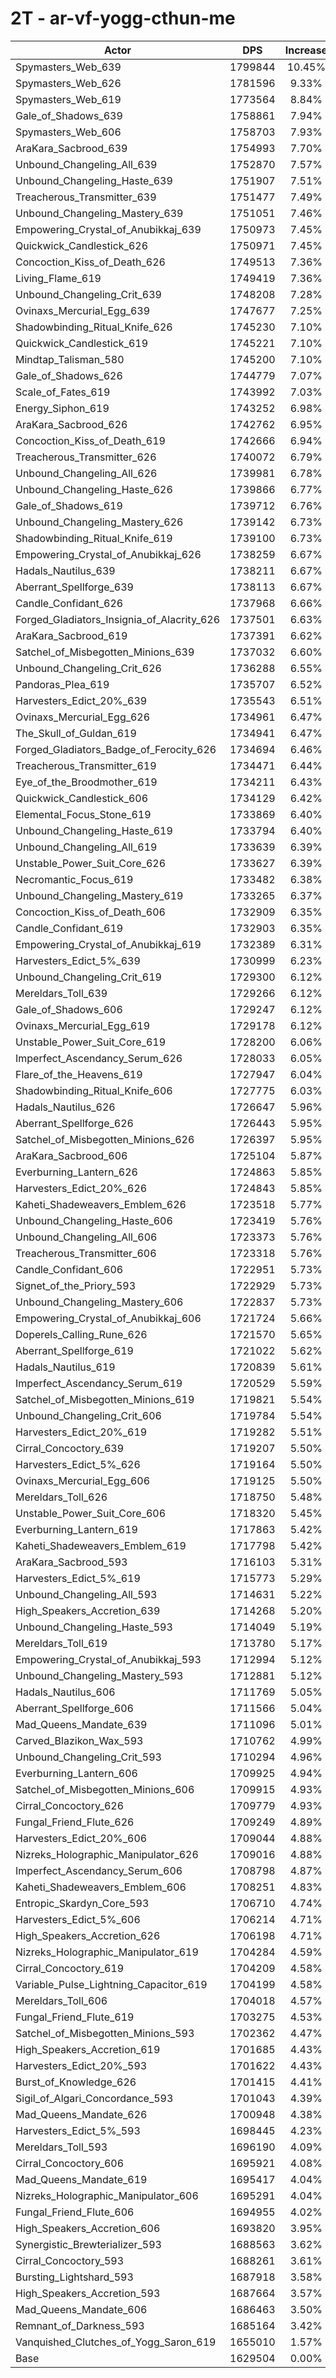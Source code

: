 # 2T - ar-vf-yogg-cthun-me
| Actor | DPS | Increase |
|---|:---:|:---:|
|Spymasters_Web_639|1799844|10.45%|
|Spymasters_Web_626|1781596|9.33%|
|Spymasters_Web_619|1773564|8.84%|
|Gale_of_Shadows_639|1758861|7.94%|
|Spymasters_Web_606|1758703|7.93%|
|AraKara_Sacbrood_639|1754993|7.70%|
|Unbound_Changeling_All_639|1752870|7.57%|
|Unbound_Changeling_Haste_639|1751907|7.51%|
|Treacherous_Transmitter_639|1751477|7.49%|
|Unbound_Changeling_Mastery_639|1751051|7.46%|
|Empowering_Crystal_of_Anubikkaj_639|1750973|7.45%|
|Quickwick_Candlestick_626|1750971|7.45%|
|Concoction_Kiss_of_Death_626|1749513|7.36%|
|Living_Flame_619|1749419|7.36%|
|Unbound_Changeling_Crit_639|1748208|7.28%|
|Ovinaxs_Mercurial_Egg_639|1747677|7.25%|
|Shadowbinding_Ritual_Knife_626|1745230|7.10%|
|Quickwick_Candlestick_619|1745221|7.10%|
|Mindtap_Talisman_580|1745200|7.10%|
|Gale_of_Shadows_626|1744779|7.07%|
|Scale_of_Fates_619|1743992|7.03%|
|Energy_Siphon_619|1743252|6.98%|
|AraKara_Sacbrood_626|1742762|6.95%|
|Concoction_Kiss_of_Death_619|1742666|6.94%|
|Treacherous_Transmitter_626|1740072|6.79%|
|Unbound_Changeling_All_626|1739981|6.78%|
|Unbound_Changeling_Haste_626|1739866|6.77%|
|Gale_of_Shadows_619|1739712|6.76%|
|Unbound_Changeling_Mastery_626|1739142|6.73%|
|Shadowbinding_Ritual_Knife_619|1739100|6.73%|
|Empowering_Crystal_of_Anubikkaj_626|1738259|6.67%|
|Hadals_Nautilus_639|1738211|6.67%|
|Aberrant_Spellforge_639|1738113|6.67%|
|Candle_Confidant_626|1737968|6.66%|
|Forged_Gladiators_Insignia_of_Alacrity_626|1737501|6.63%|
|AraKara_Sacbrood_619|1737391|6.62%|
|Satchel_of_Misbegotten_Minions_639|1737032|6.60%|
|Unbound_Changeling_Crit_626|1736288|6.55%|
|Pandoras_Plea_619|1735707|6.52%|
|Harvesters_Edict_20%_639|1735543|6.51%|
|Ovinaxs_Mercurial_Egg_626|1734961|6.47%|
|The_Skull_of_Guldan_619|1734941|6.47%|
|Forged_Gladiators_Badge_of_Ferocity_626|1734694|6.46%|
|Treacherous_Transmitter_619|1734471|6.44%|
|Eye_of_the_Broodmother_619|1734211|6.43%|
|Quickwick_Candlestick_606|1734129|6.42%|
|Elemental_Focus_Stone_619|1733869|6.40%|
|Unbound_Changeling_Haste_619|1733794|6.40%|
|Unbound_Changeling_All_619|1733639|6.39%|
|Unstable_Power_Suit_Core_626|1733627|6.39%|
|Necromantic_Focus_619|1733482|6.38%|
|Unbound_Changeling_Mastery_619|1733265|6.37%|
|Concoction_Kiss_of_Death_606|1732909|6.35%|
|Candle_Confidant_619|1732903|6.35%|
|Empowering_Crystal_of_Anubikkaj_619|1732389|6.31%|
|Harvesters_Edict_5%_639|1730999|6.23%|
|Unbound_Changeling_Crit_619|1729300|6.12%|
|Mereldars_Toll_639|1729266|6.12%|
|Gale_of_Shadows_606|1729247|6.12%|
|Ovinaxs_Mercurial_Egg_619|1729178|6.12%|
|Unstable_Power_Suit_Core_619|1728200|6.06%|
|Imperfect_Ascendancy_Serum_626|1728033|6.05%|
|Flare_of_the_Heavens_619|1727947|6.04%|
|Shadowbinding_Ritual_Knife_606|1727775|6.03%|
|Hadals_Nautilus_626|1726647|5.96%|
|Aberrant_Spellforge_626|1726443|5.95%|
|Satchel_of_Misbegotten_Minions_626|1726397|5.95%|
|AraKara_Sacbrood_606|1725104|5.87%|
|Everburning_Lantern_626|1724863|5.85%|
|Harvesters_Edict_20%_626|1724843|5.85%|
|Kaheti_Shadeweavers_Emblem_626|1723518|5.77%|
|Unbound_Changeling_Haste_606|1723419|5.76%|
|Unbound_Changeling_All_606|1723373|5.76%|
|Treacherous_Transmitter_606|1723318|5.76%|
|Candle_Confidant_606|1722951|5.73%|
|Signet_of_the_Priory_593|1722929|5.73%|
|Unbound_Changeling_Mastery_606|1722837|5.73%|
|Empowering_Crystal_of_Anubikkaj_606|1721724|5.66%|
|Doperels_Calling_Rune_626|1721570|5.65%|
|Aberrant_Spellforge_619|1721022|5.62%|
|Hadals_Nautilus_619|1720839|5.61%|
|Imperfect_Ascendancy_Serum_619|1720529|5.59%|
|Satchel_of_Misbegotten_Minions_619|1719821|5.54%|
|Unbound_Changeling_Crit_606|1719784|5.54%|
|Harvesters_Edict_20%_619|1719282|5.51%|
|Cirral_Concoctory_639|1719207|5.50%|
|Harvesters_Edict_5%_626|1719164|5.50%|
|Ovinaxs_Mercurial_Egg_606|1719125|5.50%|
|Mereldars_Toll_626|1718750|5.48%|
|Unstable_Power_Suit_Core_606|1718320|5.45%|
|Everburning_Lantern_619|1717863|5.42%|
|Kaheti_Shadeweavers_Emblem_619|1717798|5.42%|
|AraKara_Sacbrood_593|1716103|5.31%|
|Harvesters_Edict_5%_619|1715773|5.29%|
|Unbound_Changeling_All_593|1714631|5.22%|
|High_Speakers_Accretion_639|1714268|5.20%|
|Unbound_Changeling_Haste_593|1714049|5.19%|
|Mereldars_Toll_619|1713780|5.17%|
|Empowering_Crystal_of_Anubikkaj_593|1712994|5.12%|
|Unbound_Changeling_Mastery_593|1712881|5.12%|
|Hadals_Nautilus_606|1711769|5.05%|
|Aberrant_Spellforge_606|1711566|5.04%|
|Mad_Queens_Mandate_639|1711096|5.01%|
|Carved_Blazikon_Wax_593|1710762|4.99%|
|Unbound_Changeling_Crit_593|1710294|4.96%|
|Everburning_Lantern_606|1709925|4.94%|
|Satchel_of_Misbegotten_Minions_606|1709915|4.93%|
|Cirral_Concoctory_626|1709779|4.93%|
|Fungal_Friend_Flute_626|1709249|4.89%|
|Harvesters_Edict_20%_606|1709044|4.88%|
|Nizreks_Holographic_Manipulator_626|1709016|4.88%|
|Imperfect_Ascendancy_Serum_606|1708798|4.87%|
|Kaheti_Shadeweavers_Emblem_606|1708251|4.83%|
|Entropic_Skardyn_Core_593|1706710|4.74%|
|Harvesters_Edict_5%_606|1706214|4.71%|
|High_Speakers_Accretion_626|1706198|4.71%|
|Nizreks_Holographic_Manipulator_619|1704284|4.59%|
|Cirral_Concoctory_619|1704209|4.58%|
|Variable_Pulse_Lightning_Capacitor_619|1704199|4.58%|
|Mereldars_Toll_606|1704018|4.57%|
|Fungal_Friend_Flute_619|1703275|4.53%|
|Satchel_of_Misbegotten_Minions_593|1702362|4.47%|
|High_Speakers_Accretion_619|1701685|4.43%|
|Harvesters_Edict_20%_593|1701622|4.43%|
|Burst_of_Knowledge_626|1701415|4.41%|
|Sigil_of_Algari_Concordance_593|1701043|4.39%|
|Mad_Queens_Mandate_626|1700948|4.38%|
|Harvesters_Edict_5%_593|1698445|4.23%|
|Mereldars_Toll_593|1696190|4.09%|
|Cirral_Concoctory_606|1695921|4.08%|
|Mad_Queens_Mandate_619|1695417|4.04%|
|Nizreks_Holographic_Manipulator_606|1695291|4.04%|
|Fungal_Friend_Flute_606|1694955|4.02%|
|High_Speakers_Accretion_606|1693820|3.95%|
|Synergistic_Brewterializer_593|1688563|3.62%|
|Cirral_Concoctory_593|1688261|3.61%|
|Bursting_Lightshard_593|1687918|3.58%|
|High_Speakers_Accretion_593|1687664|3.57%|
|Mad_Queens_Mandate_606|1686463|3.50%|
|Remnant_of_Darkness_593|1685164|3.42%|
|Vanquished_Clutches_of_Yogg_Saron_619|1655010|1.57%|
|Base|1629504|0.00%|
